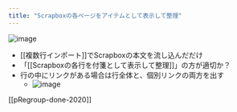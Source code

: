 ```yaml
---
title: "Scrapboxの各ページをアイテムとして表示して整理"
---
```


![image](https://gyazo.com/eab30e0ea204f3f6df0f241e65d8d047/thumb/1000)
- [[複数行インポート]]でScrapboxの本文を流し込んだだけ
- 「[[Scrapboxの各行を付箋として表示して整理]]」の方が適切か？
- 行の中にリンクがある場合は行全体と、個別リンクの両方を出す
    - ![image](https://gyazo.com/537e168d2c2efd58524264a41c918bf7/thumb/1000)

[[pRegroup-done-2020]]
